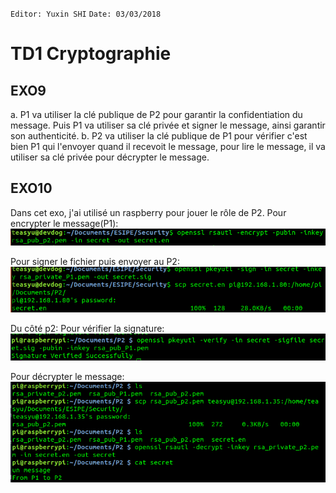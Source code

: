 `Editor: Yuxin SHI`
`Date: 03/03/2018`
# TD1 Cryptographie
## EXO9
a. P1 va utiliser la clé publique de P2 pour garantir la confidentiation du message. Puis P1 va utiliser sa clé privée et signer le message, ainsi garantir son authenticité.
b. P2 va utiliser la clé publique de P1 pour vérifier c'est bien P1 qui l'envoyer quand il recevoit le message, pour lire le message, il va utiliser sa clé privée pour décrypter le message.

## EXO10
Dans cet exo, j'ai utilisé un raspberry pour jouer le rôle de P2.
Pour encrypter le message(P1):
![](cr_p1_en.png)

Pour signer le fichier puis envoyer au P2:
![](cr_p1_sig.png)

Du côté p2:
Pour vérifier la signature:
![](cr_p2_verif.png)

Pour décrypter le message:
![](cr_p2.png)
